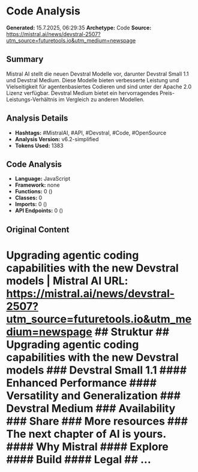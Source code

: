 # Code Analysis

**Generated:** 15.7.2025, 06:29:35
**Archetype:** Code
**Source:** https://mistral.ai/news/devstral-2507?utm_source=futuretools.io&utm_medium=newspage

## Summary
Mistral AI stellt die neuen Devstral Modelle vor, darunter Devstral Small 1.1 und Devstral Medium. Diese Modelle bieten verbesserte Leistung und Vielseitigkeit für agentenbasiertes Codieren und sind unter der Apache 2.0 Lizenz verfügbar. Devstral Medium bietet ein hervorragendes Preis-Leistungs-Verhältnis im Vergleich zu anderen Modellen.

## Analysis Details
- **Hashtags:** #MistralAI, #API, #Devstral, #Code, #OpenSource
- **Analysis Version:** v6.2-simplified
- **Tokens Used:** 1383

## Code Analysis
- **Language:** JavaScript
- **Framework:** none
- **Functions:** 0 ()
- **Classes:** 0
- **Imports:** 0 ()
- **API Endpoints:** 0 ()

## Original Content
# Upgrading agentic coding capabilities with the new Devstral models | Mistral AI **URL:** https://mistral.ai/news/devstral-2507?utm_source=futuretools.io&utm_medium=newspage ## Struktur ## Upgrading agentic coding capabilities with the new Devstral models ### Devstral Small 1.1 #### Enhanced Performance #### Versatility and Generalization ### Devstral Medium ### Availability ### Share ### More resources ### The next chapter of AI is yours. #### Why Mistral #### Explore #### Build #### Legal ## ...